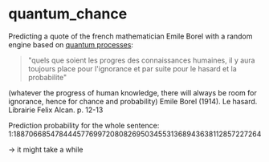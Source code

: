 # quantum_chance

Predicting a quote of the french mathematician Emile Borel with a random engine based on [quantum processes](https://qrng.anu.edu.au/):

> "quels que soient les progres des connaissances humaines, 
> il y aura toujours place pour l'ignorance et par suite pour le hasard et la probabilite"

(whatever the progress of human knowledge, there will always be room for ignorance, hence for chance and probability)
Emile Borel (1914). Le hasard. Librairie Felix Alcan. p. 12-13

Prediction probability for the whole sentence: 
1:18870668547844457769972080826950345531368943638112857227264

-> it might take a while
